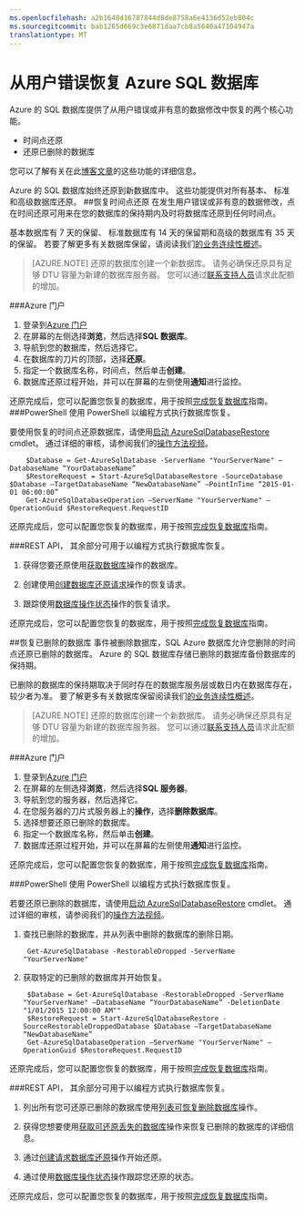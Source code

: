 ```yaml
---
ms.openlocfilehash: a2b1648d16787844d8de8758a6e4136d52eb804c
ms.sourcegitcommit: bab1265d669c3e6871daa7cb8a5640a47104947a
translationtype: MT
---
```

<properties 
   pageTitle="SQL 数据库用户错误恢复" 
   description="了解如何从用户错误、 数据意外损坏或已删除的数据库，使用 SQL Azure 数据库的时间点恢复 (PITR) 功能恢复。" 
   services="sql-database" 
   documentationCenter="" 
   authors="elfisher" 
   manager="jeffreyg" 
   editor="monicar"/>

<tags
   ms.service="sql-database"
   ms.devlang="NA"
   ms.topic="article"
   ms.tgt_pltfrm="NA"
   ms.workload="data-management" 
   ms.date="07/23/2015"
   ms.author="elfish"/>

# 从用户错误恢复 Azure SQL 数据库

Azure 的 SQL 数据库提供了从用户错误或非有意的数据修改中恢复的两个核心功能。

- 时间点还原 
- 还原已删除的数据库

您可以了解有关在此[博客文章](http://azure.microsoft.com/blog/2014/10/01/azure-sql-database-point-in-time-restore/)的这些功能的详细信息。

Azure 的 SQL 数据库始终还原到新数据库中。 这些功能提供对所有基本、 标准和高级数据库还原。
##恢复时间点还原
在发生用户错误或非有意的数据修改，点在时间还原可用来在您的数据库的保持期内及时将数据库还原到任何时间点。 

基本数据库有 7 天的保留、 标准数据库有 14 天的保留期和高级的数据库有 35 天的保留。 若要了解更多有关数据库保留，请阅读我们[的业务连续性概述](sql-database-business-continuity.md)。

> [AZURE.NOTE] 还原的数据库创建一个新数据库。 请务必确保还原具有足够 DTU 容量为新建的数据库服务器。 您可以通过[联系支持人员](http://azure.microsoft.com/blog/azure-limits-quotas-increase-requests/)请求此配额的增加。

###Azure 门户
1. 登录到[Azure 门户](https://portal.Azure.com)
2. 在屏幕的左侧选择**浏览**，然后选择**SQL 数据库**。
3. 导航到您的数据库，然后选择它。
4. 在数据库的刀片的顶部，选择**还原**。
5. 指定一个数据库名称，时间点，然后单击**创建**。
6. 数据库还原过程开始，并可以在屏幕的左侧使用**通知**进行监控。

还原完成后，您可以配置您恢复的数据库，用于按照[完成恢复数据库](sql-database-recovered-finalize.md)指南。
###PowerShell
使用 PowerShell 以编程方式执行数据库恢复。

要使用恢复的时间点还原数据库，请使用[启动 AzureSqlDatabaseRestore](https://msdn.microsoft.com/library/dn720218.aspx?f=255&MSPPError=-2147217396) cmdlet。 通过详细的审核，请参阅我们的[操作方法视频](http://azure.microsoft.com/documentation/videos/restore-a-sql-database-using-point-in-time-restore-with-microsoft-azure-powershell/)。

        $Database = Get-AzureSqlDatabase -ServerName "YourServerName" –DatabaseName “YourDatabaseName”
        $RestoreRequest = Start-AzureSqlDatabaseRestore -SourceDatabase $Database –TargetDatabaseName “NewDatabaseName” –PointInTime “2015-01-01 06:00:00”
        Get-AzureSqlDatabaseOperation –ServerName "YourServerName" –OperationGuid $RestoreRequest.RequestID
         
还原完成后，您可以配置您恢复的数据库，用于按照[完成恢复数据库](sql-database-recovered-finalize.md)指南。

###REST API， 
其余部分可用于以编程方式执行数据库恢复。

1. 获得您要还原使用[获取数据库](http://msdn.microsoft.com/library/azure/dn505708.aspx)操作的数据库。

2.  创建使用[创建数据库还原请求](http://msdn.microsoft.com/library/azure/dn509571.aspx)操作的恢复请求。
    
3.  跟踪使用[数据库操作状态](http://msdn.microsoft.com/library/azure/dn720371.aspx)操作的恢复请求。

还原完成后，您可以配置您恢复的数据库，用于按照[完成恢复数据库](sql-database-recovered-finalize.md)指南。

##恢复已删除的数据库
事件被删除数据库，SQL Azure 数据库允许您删除的时间点还原已删除的数据库。 Azure 的 SQL 数据库存储已删除的数据库备份数据库的保持期。

已删除的数据库的保持期取决于同时存在的数据库服务层或数日内在数据库存在，较少者为准。 要了解更多有关数据库保留阅读我们[的业务连续性概述](sql-database-business-continuity.md)。

> [AZURE.NOTE] 还原的数据库创建一个新数据库。 请务必确保还原具有足够 DTU 容量为新建的数据库服务器。 您可以通过[联系支持人员](http://azure.microsoft.com/blog/azure-limits-quotas-increase-requests/)请求此配额的增加。

###Azure 门户
1. 登录到[Azure 门户](https://portal.Azure.com)
2. 在屏幕的左侧选择**浏览**，然后选择**SQL 服务器**。
3. 导航到您的服务器，然后选择它。
4. 在您服务器的刀片式服务器上的**操作**，选择**删除数据库**。
5. 选择想要还原已删除的数据库。
6. 指定一个数据库名称，然后单击**创建**。
7. 数据库还原过程开始，并可以在屏幕的左侧使用**通知**进行监控。

还原完成后，您可以配置您恢复的数据库，用于按照[完成恢复数据库](sql-database-recovered-finalize.md)指南。

###PowerShell
使用 PowerShell 以编程方式执行数据库恢复。

若要还原已删除的数据库，请使用[启动 AzureSqlDatabaseRestore](https://msdn.microsoft.com/library/dn720218.aspx?f=255&MSPPError=-2147217396) cmdlet。  通过详细的审核，请参阅我们的[操作方法视频](http://azure.microsoft.com/documentation/videos/restore-a-deleted-sql-database-with-microsoft-azure-powershell/)。

1. 查找已删除的数据库，并从列表中删除的数据库的删除日期。
        
        Get-AzureSqlDatabase -RestorableDropped -ServerName "YourServerName"

2. 获取特定的已删除的数据库并开始恢复。

        $Database = Get-AzureSqlDatabase -RestorableDropped -ServerName "YourServerName" –DatabaseName “YourDatabaseName” -DeletionDate "1/01/2015 12:00:00 AM""
        $RestoreRequest = Start-AzureSqlDatabaseRestore -SourceRestorableDroppedDatabase $Database –TargetDatabaseName “NewDatabaseName”
        Get-AzureSqlDatabaseOperation –ServerName "YourServerName" –OperationGuid $RestoreRequest.RequestID
         
还原完成后，您可以配置您恢复的数据库，用于按照[完成恢复数据库](sql-database-recovered-finalize.md)指南。

###REST API， 
其余部分可用于以编程方式执行数据库恢复。

1.  列出所有您可还原已删除的数据库使用[列表可恢复删除数据库](http://msdn.microsoft.com/library/azure/dn509562.aspx)操作。
    
2.  获得您想要使用[获取可还原丢失的数据库](http://msdn.microsoft.com/library/azure/dn509574.aspx)操作来恢复已删除的数据库的详细信息。

3.  通过[创建请求数据库还原](http://msdn.microsoft.com/library/azure/dn509571.aspx)操作开始还原。
    
4.  通过使用[数据库操作状态](http://msdn.microsoft.com/library/azure/dn720371.aspx)操作跟踪您还原的状态。

还原完成后，您可以配置您恢复的数据库，用于按照[完成恢复数据库](sql-database-recovered-finalize.md)指南。
 

